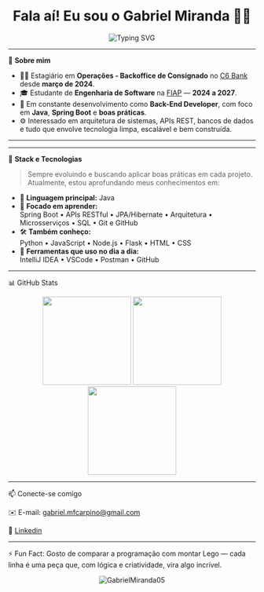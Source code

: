 <h1 align="center">Fala aí! Eu sou o Gabriel Miranda 👨‍💻</h1>

<p align="center">
  <img src="https://readme-typing-svg.herokuapp.com?font=Fira+Code&size=22&pause=1000&center=true&vCenter=true&width=500&lines=Back-End+Developer+em+Evolução;Focado+em+Java+%26+Boas+Práticas;Estagiando+no+C6+Bank;Estudante+de+Engenharia+de+Software+na+FIAP" alt="Typing SVG" />
</p>

---

🎯 **Sobre mim**  
- 👨‍💼 Estagiário em **Operações - Backoffice de Consignado** no [C6 Bank](https://www.c6bank.com.br/) desde **março de 2024**.
- 🎓 Estudante de **Engenharia de Software** na [FIAP](https://www.fiap.com.br/) — **2024 a 2027**.
- 🧠 Em constante desenvolvimento como **Back-End Developer**, com foco em **Java**, **Spring Boot** e **boas práticas**.
- ⚙️ Interessado em arquitetura de sistemas, APIs REST, bancos de dados e tudo que envolve tecnologia limpa, escalável e bem construída.

---
---

🧠 **Stack e Tecnologias**

> Sempre evoluindo e buscando aplicar boas práticas em cada projeto. Atualmente, estou aprofundando meus conhecimentos em:

- 🔹 **Linguagem principal:** Java
- 🚀 **Focado em aprender:**  
  Spring Boot • APIs RESTful • JPA/Hibernate • Arquitetura • Microsserviços • SQL • Git e GitHub
- 🛠️ **Também conheço:**  
  Python • JavaScript • Node.js • Flask • HTML • CSS
- 🧰 **Ferramentas que uso no dia a dia:**  
  IntelliJ IDEA • VSCode • Postman • GitHub

---

📊 GitHub Stats

<div align="center"> <img src="https://github-readme-stats.vercel.app/api?username=GabrielMiranda05&show_icons=true&theme=radical&hide_border=true" height="180"/> <img src="https://github-readme-streak-stats.herokuapp.com/?user=GabrielMiranda05&theme=radical&hide_border=true" height="180"/> <img src="https://github-readme-stats.vercel.app/api/top-langs/?username=GabrielMiranda05&layout=compact&theme=radical&hide_border=true" height="180"/> </div>

---

📫 Conecte-se comigo

✉️ E-mail: gabriel.mfcarpino@gmail.com

💼 [Linkedin](https://www.linkedin.com/in/gabriel-miranda-415b70278/)

---

⚡ Fun Fact:
Gosto de comparar a programação com montar Lego — cada linha é uma peça que, com lógica e criatividade, vira algo incrível.

<div align="center"> <img src="https://komarev.com/ghpvc/?username=GabrielMiranda05&label=Profile+Views&color=brightgreen&style=flat" alt="GabrielMiranda05" /> </div>
